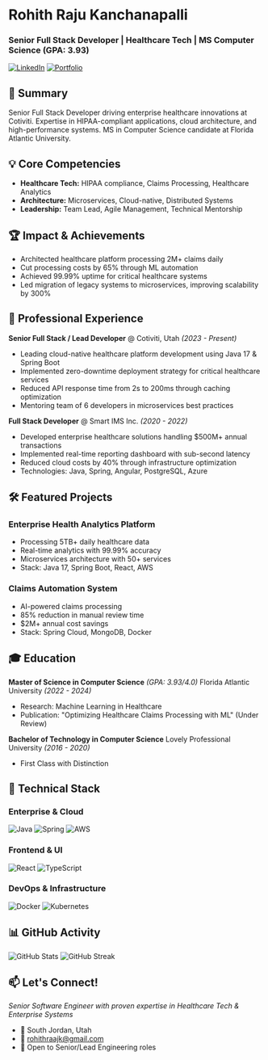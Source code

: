 # Rohith Raju Kanchanapalli
### Senior Full Stack Developer | Healthcare Tech | MS Computer Science (GPA: 3.93)

[![LinkedIn](https://img.shields.io/badge/LinkedIn-0077B5?style=for-the-badge&logo=linkedin&logoColor=white)](https://www.linkedin.com/in/rohithrajukanchanapalli/)
[![Portfolio](https://img.shields.io/badge/Portfolio-255E63?style=for-the-badge&logo=About.me&logoColor=white)](https://www.rohithraju.com/)

## 🎯 Summary
Senior Full Stack Developer driving enterprise healthcare innovations at Cotiviti. Expertise in HIPAA-compliant applications, cloud architecture, and high-performance systems. MS in Computer Science candidate at Florida Atlantic University.

## 💡 Core Competencies
- **Healthcare Tech:** HIPAA compliance, Claims Processing, Healthcare Analytics
- **Architecture:** Microservices, Cloud-native, Distributed Systems
- **Leadership:** Team Lead, Agile Management, Technical Mentorship

## 🏆 Impact & Achievements
- Architected healthcare platform processing 2M+ claims daily
- Cut processing costs by 65% through ML automation
- Achieved 99.99% uptime for critical healthcare systems
- Led migration of legacy systems to microservices, improving scalability by 300%

## 💼 Professional Experience

**Senior Full Stack / Lead Developer** @ Cotiviti, Utah *(2023 - Present)*
- Leading cloud-native healthcare platform development using Java 17 & Spring Boot
- Implemented zero-downtime deployment strategy for critical healthcare services
- Reduced API response time from 2s to 200ms through caching optimization
- Mentoring team of 6 developers in microservices best practices

**Full Stack Developer** @ Smart IMS Inc. *(2020 - 2022)*
- Developed enterprise healthcare solutions handling $500M+ annual transactions
- Implemented real-time reporting dashboard with sub-second latency
- Reduced cloud costs by 40% through infrastructure optimization
- Technologies: Java, Spring, Angular, PostgreSQL, Azure

## 🛠 Featured Projects

### Enterprise Health Analytics Platform
- Processing 5TB+ daily healthcare data
- Real-time analytics with 99.99% accuracy
- Microservices architecture with 50+ services
- Stack: Java 17, Spring Boot, React, AWS

### Claims Automation System
- AI-powered claims processing
- 85% reduction in manual review time
- $2M+ annual cost savings
- Stack: Spring Cloud, MongoDB, Docker

## 🎓 Education

**Master of Science in Computer Science** *(GPA: 3.93/4.0)*
Florida Atlantic University *(2022 - 2024)*
- Research: Machine Learning in Healthcare
- Publication: "Optimizing Healthcare Claims Processing with ML" (Under Review)

**Bachelor of Technology in Computer Science**
Lovely Professional University *(2016 - 2020)*
- First Class with Distinction

## 🔧 Technical Stack

### Enterprise & Cloud
![Java](https://img.shields.io/badge/java-%23ED8B00.svg?style=for-the-badge&logo=openjdk&logoColor=white)
![Spring](https://img.shields.io/badge/spring-%236DB33F.svg?style=for-the-badge&logo=spring&logoColor=white)
![AWS](https://img.shields.io/badge/AWS-%23FF9900.svg?style=for-the-badge&logo=amazon-aws&logoColor=white)

### Frontend & UI
![React](https://img.shields.io/badge/react-%2320232a.svg?style=for-the-badge&logo=react&logoColor=%2361DAFB)
![TypeScript](https://img.shields.io/badge/typescript-%23007ACC.svg?style=for-the-badge&logo=typescript&logoColor=white)

### DevOps & Infrastructure
![Docker](https://img.shields.io/badge/docker-%230db7ed.svg?style=for-the-badge&logo=docker&logoColor=white)
![Kubernetes](https://img.shields.io/badge/kubernetes-%23326ce5.svg?style=for-the-badge&logo=kubernetes&logoColor=white)

## 📊 GitHub Activity
![GitHub Stats](https://github-readme-stats.vercel.app/api?username=punisher007007&show_icons=true&theme=radical)
![GitHub Streak](https://github-readme-streak-stats.herokuapp.com/?user=punisher007007&theme=radical)

## 📫 Let's Connect!
*Senior Software Engineer with proven expertise in Healthcare Tech & Enterprise Systems*
- 📍 South Jordan, Utah
- 📧 rohithraajk@gmail.com
- 💼 Open to Senior/Lead Engineering roles